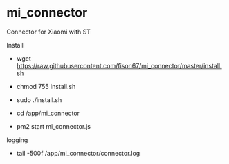 # mi_connector
Connector for Xiaomi with ST


Install
- wget https://raw.githubusercontent.com/fison67/mi_connector/master/install.sh

- chmod 755 install.sh
- sudo ./install.sh

- cd /app/mi_connector
- pm2 start mi_connector.js


logging
- tail -500f /app/mi_connector/connector.log

